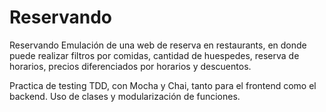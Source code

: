 # Reservando
Reservando 
Emulación de una web de reserva en restaurants, en donde puede realizar filtros por comidas, cantidad de huespedes, reserva de horarios, precios diferenciados por horarios y descuentos. 

Practica de testing TDD, con Mocha y Chai, tanto para el frontend como el backend. Uso de clases y modularización de funciones.

